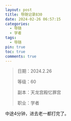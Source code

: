 ```yaml
---
layout: post
title: 导随记录830
date: 2024-02-26 06:57:15
categories:
  - 导随
  - 学者
tags:
  - 导随
pin: true
toc: true
comments: true
---
```

> 日期：2024.2.26
>
> 等级：60
>
> 副本：天龙宫殿忆罪宫
>
> 职业：学者

中途4分钟，进去老一都打完了。